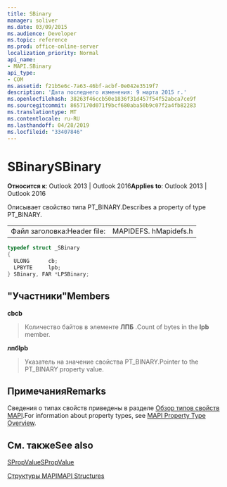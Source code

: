 ```yaml
---
title: SBinary
manager: soliver
ms.date: 03/09/2015
ms.audience: Developer
ms.topic: reference
ms.prod: office-online-server
localization_priority: Normal
api_name:
- MAPI.SBinary
api_type:
- COM
ms.assetid: f21b5e6c-7a63-46bf-acbf-0e042e3519f7
description: 'Дата последнего изменения: 9 марта 2015 г.'
ms.openlocfilehash: 38263f46ccb50e1836f31d457f54f52abca7ce9f
ms.sourcegitcommit: 8657170d071f9bcf680aba50b9c07f2a4fb82283
ms.translationtype: MT
ms.contentlocale: ru-RU
ms.lasthandoff: 04/28/2019
ms.locfileid: "33407846"
---
```

# <a name="sbinary"></a><span data-ttu-id="989e4-103">SBinary</span><span class="sxs-lookup"><span data-stu-id="989e4-103">SBinary</span></span>

  
  
<span data-ttu-id="989e4-104">**Относится к**: Outlook 2013 | Outlook 2016</span><span class="sxs-lookup"><span data-stu-id="989e4-104">**Applies to**: Outlook 2013 | Outlook 2016</span></span> 
  
<span data-ttu-id="989e4-105">Описывает свойство типа PT_BINARY.</span><span class="sxs-lookup"><span data-stu-id="989e4-105">Describes a property of type PT_BINARY.</span></span>
  
|||
|:-----|:-----|
|<span data-ttu-id="989e4-106">Файл заголовка:</span><span class="sxs-lookup"><span data-stu-id="989e4-106">Header file:</span></span>  <br/> |<span data-ttu-id="989e4-107">MAPIDEFS. h</span><span class="sxs-lookup"><span data-stu-id="989e4-107">Mapidefs.h</span></span>  <br/> |
   
```cpp
typedef struct _SBinary
{
  ULONG      cb;
  LPBYTE     lpb;
} SBinary, FAR *LPSBinary;

```

## <a name="members"></a><span data-ttu-id="989e4-108">"Участники"</span><span class="sxs-lookup"><span data-stu-id="989e4-108">Members</span></span>

 <span data-ttu-id="989e4-109">**cb**</span><span class="sxs-lookup"><span data-stu-id="989e4-109">**cb**</span></span>
  
> <span data-ttu-id="989e4-110">Количество байтов в элементе **ЛПБ** .</span><span class="sxs-lookup"><span data-stu-id="989e4-110">Count of bytes in the **lpb** member.</span></span> 
    
 <span data-ttu-id="989e4-111">**лпб**</span><span class="sxs-lookup"><span data-stu-id="989e4-111">**lpb**</span></span>
  
> <span data-ttu-id="989e4-112">Указатель на значение свойства PT_BINARY.</span><span class="sxs-lookup"><span data-stu-id="989e4-112">Pointer to the PT_BINARY property value.</span></span>
    
## <a name="remarks"></a><span data-ttu-id="989e4-113">Примечания</span><span class="sxs-lookup"><span data-stu-id="989e4-113">Remarks</span></span>

<span data-ttu-id="989e4-114">Сведения о типах свойств приведены в разделе [Обзор типов свойств MAPI](mapi-property-type-overview.md).</span><span class="sxs-lookup"><span data-stu-id="989e4-114">For information about property types, see [MAPI Property Type Overview](mapi-property-type-overview.md).</span></span>
  
## <a name="see-also"></a><span data-ttu-id="989e4-115">См. также</span><span class="sxs-lookup"><span data-stu-id="989e4-115">See also</span></span>



[<span data-ttu-id="989e4-116">SPropValue</span><span class="sxs-lookup"><span data-stu-id="989e4-116">SPropValue</span></span>](spropvalue.md)


[<span data-ttu-id="989e4-117">Структуры MAPI</span><span class="sxs-lookup"><span data-stu-id="989e4-117">MAPI Structures</span></span>](mapi-structures.md)

